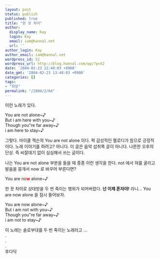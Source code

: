 ```yaml
---
layout: post
status: publish
published: true
title: "한 끗 차이"
author:
  display_name: Kay
  login: Kay
  email: iam@hannal.net
  url: ''
author_login: Kay
author_email: iam@hannal.net
wordpress_id: 52
wordpress_url: http://blog.hannal.com/wp/?p=52
date: '2004-02-23 22:48:03 +0900'
date_gmt: '2004-02-23 13:48:03 +0900'
categories: []
tags:
- "희망"
permalink: "/2004/2/64"
---
```

<p>이런 노래가 있다.</p>
<p>You are not alone~♪<br />
But i am here with you~♪<br />
Though you"re far away~♪<br />
i am here to stay~♪</p>
<p>그렇다. 마이클 잭슨의 You are not alone 이다. 퍽 감성적인 멜로디가 참으로 긍정적이다. 노래 이야기를 하려고? 아니다. 이 글은 음악 섭취쪽 글이 아니다. 나른한 오후의 단상. 즉 씨잘데기 없이 심심해서 쓰는 글이다.</p>
<p>나는 You are not alone 부분을 들을 때 종종 이런 생각을 한다. not 에서 혀를 굴리고 발음을 뭉개서 now 로 바꾸어 부른다면?</p>
<p>You are no<b><font color="red">w</font></b> alone~♪</p>
<p>한 끗 차이로 상대방을 두 번 죽이는 행위가 되어버렸다. <b>넌 이제 혼자야!</b> 라니... You are now alone 을 잠시 들어보자.</p>
<p>You are now alone~♪<br />
But i am not with you~♪<br />
Though you"re far away~♪<br />
i am not to stay~♪</p>
<p>이 노래는 솔로부대를 두 번 죽이는 노래라고 ...<br />
.<br />
.<br />
.<br />
후다닥</p>
